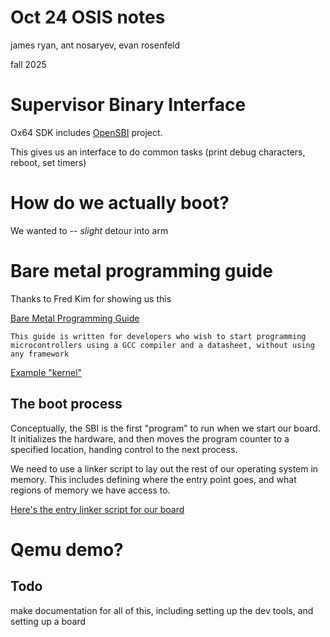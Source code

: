 [comment]: # (THEME = black)
[comment]: # (CODE_THEME = base16/zenburn)
# Oct 24 OSIS notes

james ryan, ant nosaryev, evan rosenfeld

fall 2025

[comment]: # (|||)

# Supervisor Binary Interface

Ox64 SDK includes [OpenSBI](https://github.com/riscv-software-src/opensbi) project.

This gives us an interface to do common tasks (print debug characters, reboot,
set timers)

[comment]: # (|||)

# How do we actually boot? 

We wanted to -- *slight* detour into arm

[comment]: # (|||)

# Bare metal programming guide

Thanks to Fred Kim for showing us this

[Bare Metal Programming Guide](https://github.com/cpq/bare-metal-programming-guide/tree/main)

[comment]: # (|||)

`This guide is written for developers who wish to start programming microcontrollers using a GCC compiler and a datasheet, without using any framework`

[comment]: # (|||)

[Example "kernel"](https://github.com/cpq/bare-metal-programming-guide/tree/main/steps/step-0-minimal)

[comment]: # (|||)

## The boot process

Conceptually, the SBI is the first "program" to run when we start our board. It
initializes the hardware, and then moves the program counter to a specified
location, handing control to the next process.

[comment]: # (|||)

We need to use a linker script to lay out the rest of our operating system in
memory. This includes defining where the entry point goes, and what regions of
memory we have access to.

[comment]: # (|||)

[Here's the entry linker script for our board](https://github.com/openbouffalo/OBLFR/blob/92bde04ef7487e4b4d333ae5a54b018a085fc0aa/bsp/common/bl808/bl808_flash_d0.ld)

[comment]: # (|||)

# Qemu demo?

[comment]: # (|||)

## Todo

make documentation for all of this, including setting up the dev tools, and
setting up a board
